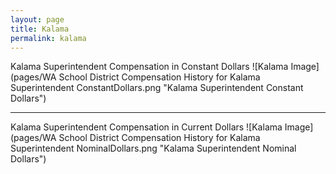 ```yaml
---
layout: page
title: Kalama
permalink: kalama
---
```



Kalama Superintendent Compensation in Constant Dollars
![Kalama Image](pages/WA School District Compensation History for Kalama Superintendent ConstantDollars.png "Kalama Superintendent Constant Dollars")
___

Kalama Superintendent Compensation in Current Dollars
![Kalama Image](pages/WA School District Compensation History for Kalama Superintendent NominalDollars.png "Kalama Superintendent Nominal Dollars")